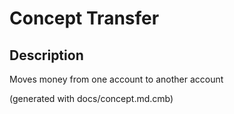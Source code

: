 # Concept Transfer
## Description
Moves money from one account to another account


(generated with docs/concept.md.cmb)
